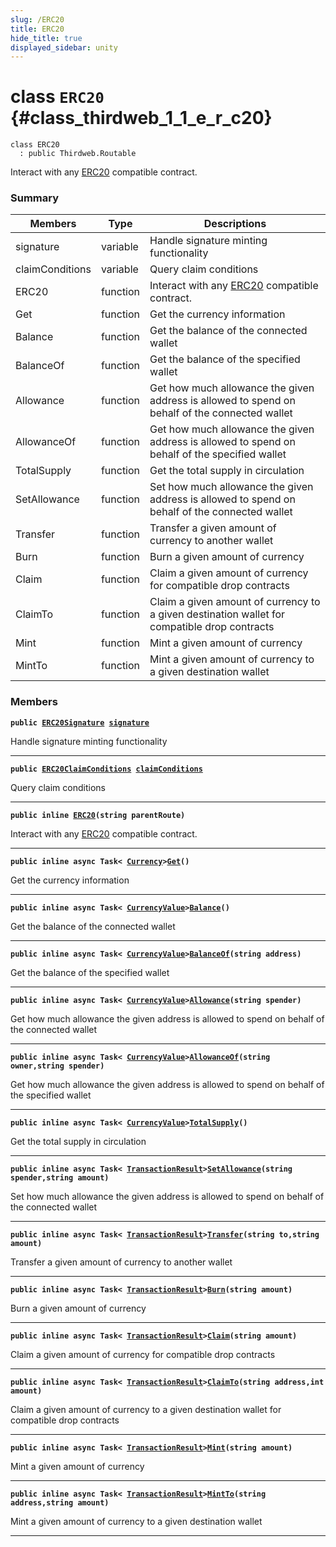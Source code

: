 ```yaml
---
slug: /ERC20
title: ERC20
hide_title: true
displayed_sidebar: unity
---
```


# class `ERC20` {#class_thirdweb_1_1_e_r_c20}

```
class ERC20
  : public Thirdweb.Routable
```

Interact with any [ERC20](#class_thirdweb_1_1_e_r_c20) compatible contract.

### Summary

| Members         | Type     | Descriptions                                                                                   |
| --------------- | -------- | ---------------------------------------------------------------------------------------------- |
| signature       | variable | Handle signature minting functionality                                                         |
| claimConditions | variable | Query claim conditions                                                                         |
| ERC20           | function | Interact with any [ERC20](#class_thirdweb_1_1_e_r_c20) compatible contract.                    |
| Get             | function | Get the currency information                                                                   |
| Balance         | function | Get the balance of the connected wallet                                                        |
| BalanceOf       | function | Get the balance of the specified wallet                                                        |
| Allowance       | function | Get how much allowance the given address is allowed to spend on behalf of the connected wallet |
| AllowanceOf     | function | Get how much allowance the given address is allowed to spend on behalf of the specified wallet |
| TotalSupply     | function | Get the total supply in circulation                                                            |
| SetAllowance    | function | Set how much allowance the given address is allowed to spend on behalf of the connected wallet |
| Transfer        | function | Transfer a given amount of currency to another wallet                                          |
| Burn            | function | Burn a given amount of currency                                                                |
| Claim           | function | Claim a given amount of currency for compatible drop contracts                                 |
| ClaimTo         | function | Claim a given amount of currency to a given destination wallet for compatible drop contracts   |
| Mint            | function | Mint a given amount of currency                                                                |
| MintTo          | function | Mint a given amount of currency to a given destination wallet                                  |

### Members

**`public `[`ERC20Signature`](docs/unity/ERC20Signature.md#class_thirdweb_1_1_e_r_c20_signature)` `[`signature`](#class_thirdweb_1_1_e_r_c20_1a898630b9be6c9c1d251f79f01d54216c)**

Handle signature minting functionality

---

**`public `[`ERC20ClaimConditions`](docs/unity/ERC20ClaimConditions.md#class_thirdweb_1_1_e_r_c20_claim_conditions)` `[`claimConditions`](#class_thirdweb_1_1_e_r_c20_1ac6d87251eef3c81004530fe5c8d78229)**

Query claim conditions

---

**`public inline `[`ERC20`](#class_thirdweb_1_1_e_r_c20_1ad08f90ef64afa7f8d63a2459152f771e)`(string parentRoute)`**

Interact with any [ERC20](#class_thirdweb_1_1_e_r_c20) compatible contract.

---

**`public inline async Task< `[`Currency`](docs/unity/Currency.md#struct_thirdweb_1_1_currency)`>`[`Get`](#class_thirdweb_1_1_e_r_c20_1acc3cbc07eae3300faf7b36250a71b7c3)`()`**

Get the currency information

---

**`public inline async Task< `[`CurrencyValue`](docs/unity/CurrencyValue.md#struct_thirdweb_1_1_currency_value)`>`[`Balance`](#class_thirdweb_1_1_e_r_c20_1aaca1f1963dcabbab722c095f6b9c1aea)`()`**

Get the balance of the connected wallet

---

**`public inline async Task< `[`CurrencyValue`](docs/unity/CurrencyValue.md#struct_thirdweb_1_1_currency_value)`>`[`BalanceOf`](#class_thirdweb_1_1_e_r_c20_1a13c404ac14930ee4c8de7999e66fc928)`(string address)`**

Get the balance of the specified wallet

---

**`public inline async Task< `[`CurrencyValue`](docs/unity/CurrencyValue.md#struct_thirdweb_1_1_currency_value)`>`[`Allowance`](#class_thirdweb_1_1_e_r_c20_1a9f84493119daf878da873a7fcf303b94)`(string spender)`**

Get how much allowance the given address is allowed to spend on behalf of the connected wallet

---

**`public inline async Task< `[`CurrencyValue`](docs/unity/CurrencyValue.md#struct_thirdweb_1_1_currency_value)`>`[`AllowanceOf`](#class_thirdweb_1_1_e_r_c20_1aacefeb72cef811dacb2d4c26a91b4a57)`(string owner,string spender)`**

Get how much allowance the given address is allowed to spend on behalf of the specified wallet

---

**`public inline async Task< `[`CurrencyValue`](docs/unity/CurrencyValue.md#struct_thirdweb_1_1_currency_value)`>`[`TotalSupply`](#class_thirdweb_1_1_e_r_c20_1a7ad53d8b08e7392bfc203ec1bba16e82)`()`**

Get the total supply in circulation

---

**`public inline async Task< `[`TransactionResult`](docs/unity/TransactionResult.md#class_thirdweb_1_1_transaction_result)`>`[`SetAllowance`](#class_thirdweb_1_1_e_r_c20_1a6e9fa38031ea3498a2e323a302c7a281)`(string spender,string amount)`**

Set how much allowance the given address is allowed to spend on behalf of the connected wallet

---

**`public inline async Task< `[`TransactionResult`](docs/unity/TransactionResult.md#class_thirdweb_1_1_transaction_result)`>`[`Transfer`](#class_thirdweb_1_1_e_r_c20_1af8407284de3fac7445509232ff0969a9)`(string to,string amount)`**

Transfer a given amount of currency to another wallet

---

**`public inline async Task< `[`TransactionResult`](docs/unity/TransactionResult.md#class_thirdweb_1_1_transaction_result)`>`[`Burn`](#class_thirdweb_1_1_e_r_c20_1abbb4f9703642601cbc685719816378da)`(string amount)`**

Burn a given amount of currency

---

**`public inline async Task< `[`TransactionResult`](docs/unity/TransactionResult.md#class_thirdweb_1_1_transaction_result)`>`[`Claim`](#class_thirdweb_1_1_e_r_c20_1a0fc58a72fca14206933ae8b573bf71cf)`(string amount)`**

Claim a given amount of currency for compatible drop contracts

---

**`public inline async Task< `[`TransactionResult`](docs/unity/TransactionResult.md#class_thirdweb_1_1_transaction_result)`>`[`ClaimTo`](#class_thirdweb_1_1_e_r_c20_1ac50b6fd72bede6008a1a6ef60dce00a2)`(string address,int amount)`**

Claim a given amount of currency to a given destination wallet for compatible drop contracts

---

**`public inline async Task< `[`TransactionResult`](docs/unity/TransactionResult.md#class_thirdweb_1_1_transaction_result)`>`[`Mint`](#class_thirdweb_1_1_e_r_c20_1a3e33dd90d22dcb21aad6946ea536e3d0)`(string amount)`**

Mint a given amount of currency

---

**`public inline async Task< `[`TransactionResult`](docs/unity/TransactionResult.md#class_thirdweb_1_1_transaction_result)`>`[`MintTo`](#class_thirdweb_1_1_e_r_c20_1af61de11c88827d057125da0b6e01146b)`(string address,string amount)`**

Mint a given amount of currency to a given destination wallet

---